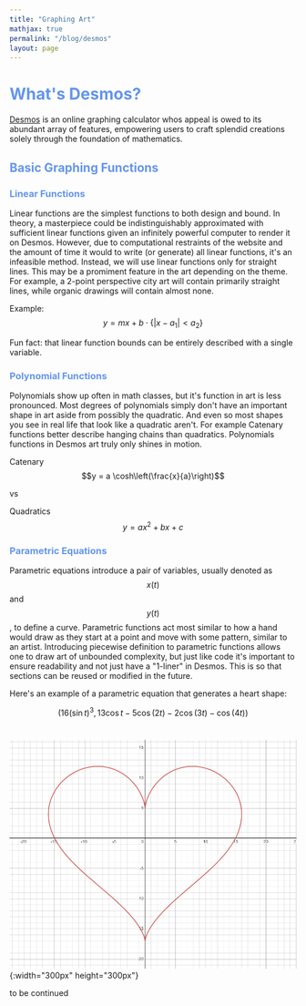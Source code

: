 ```yaml
---
title: "Graphing Art"
mathjax: true
permalink: "/blog/desmos"
layout: page
---
```


# <span style="color: #6495ED;">What's Desmos?</span>

[Desmos](https://www.desmos.com/calculator) is an online graphing calculator whos appeal is owed to its abundant array of features, empowering users to craft splendid creations solely through the foundation of mathematics.

## <span style="color: #6495ED;">Basic Graphing Functions</span>

### <span style="color: #6495ED;"> Linear Functions</span>

Linear functions are the simplest functions to both design and bound. In theory, a masterpiece could be indistinguishably approximated with sufficient linear functions given an infinitely powerful computer to render it on Desmos. However, due to computational restraints of the website and the amount of time it would to write (or generate) all linear functions, it's an infeasible method. Instead, we will use linear functions only for straight lines. This may be a promiment feature in the art depending on the theme. For example, a 2-point perspective city art will contain primarily straight lines, while organic drawings will contain almost none. 


Example:
$$ y = mx + b\cdot \{ |x - a_1| < a_2 \} $$

Fun fact: that linear function bounds can be entirely described with a single variable.

### <span style="color: #6495ED;">Polynomial Functions</span>

Polynomials show up often in math classes, but it's function in art is less pronounced. Most degrees of polynomials simply don't have an important shape in art aside from possibly the quadratic. And even so most shapes you see in real life that look like a quadratic aren't. For example Catenary functions better describe hanging chains than quadratics. Polynomials functions in Desmos art truly only shines in motion. 

Catenary
$$y = a \cosh\left(\frac{x}{a}\right)$$ 

vs 

Quadratics
$$ y = ax^2 + bx + c $$

### <span style="color: #6495ED;">Parametric Equations</span>

Parametric equations introduce a pair of variables, usually denoted as $$x(t)$$ and $$y(t)$$, to define a curve. Parametric functions act most similar to how a hand would draw as they start at a point and move with some pattern, similar to an artist. Introducing piecewise definition to parametric functions allows one to draw art of unbounded complexity, but just like code it's important to ensure readability and not just have a "1-liner" in Desmos. This is so that sections can be reused or modified in the future. 

Here's an example of a parametric equation that generates a heart shape:

$$\left(16\left(\sin t\right)^{3},13\cos t-5\cos\left(2t\right)-2\cos\left(3t\right)-\cos\left(4t\right)\right)$$<br>


![heart](/assets/images/desmos_heart.png){:width="300px" height="300px"}

to be continued
